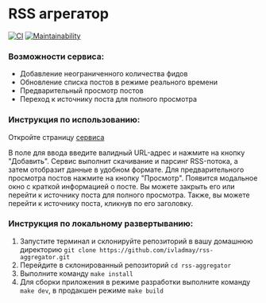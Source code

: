 # RSS агрегатор

[![CI](https://github.com/ivladmay/rss-aggregator/actions/workflows/CI.yml/badge.svg)](https://github.com/ivladmay/rss-aggregator/actions/workflows/CI.yml) [![Maintainability](https://api.codeclimate.com/v1/badges/119597dc3b9575f035cb/maintainability)](https://codeclimate.com/github/ivladmay/rss-aggregator/maintainability)

### Возможности сервиса:

- Добавление неограниченного количества фидов
- Обновление списка постов в режиме реального времени
- Предварительный просмотр постов
- Переход к источнику поста для полного просмотра

### Инструкция по использованию:

Откройте страницу [сервиса](https://rss-aggregator-blush-nine.vercel.app/)

В поле для ввода введите валидный URL-адрес и нажмите на кнопку "Добавить". Сервис выполнит скачивание и парсинг RSS-потока, а затем отобразит данные в удобном формате. Для предварительного просмотра постов нажмите на кнопку "Просмотр". Появится модальное окно с краткой информацией о посте. Вы можете закрыть его или перейти к источнику поста для полного просмотра. Также, вы можете перейти к источнику поста, кликнув по его заголовку.

### Инструкция по локальному развертыванию:

1. Запустите терминал и склонируйте репозиторий в вашу домашнюю директорию
   `git clone https://github.com/ivladmay/rss-aggregator.git`
2. Перейдите в склонированный репозиторий `cd rss-aggregator`
3. Выполните команду `make install`
4. Для сборки приложения в режиме разработки выполните команду `make dev`, в продакшен режиме `make build`
